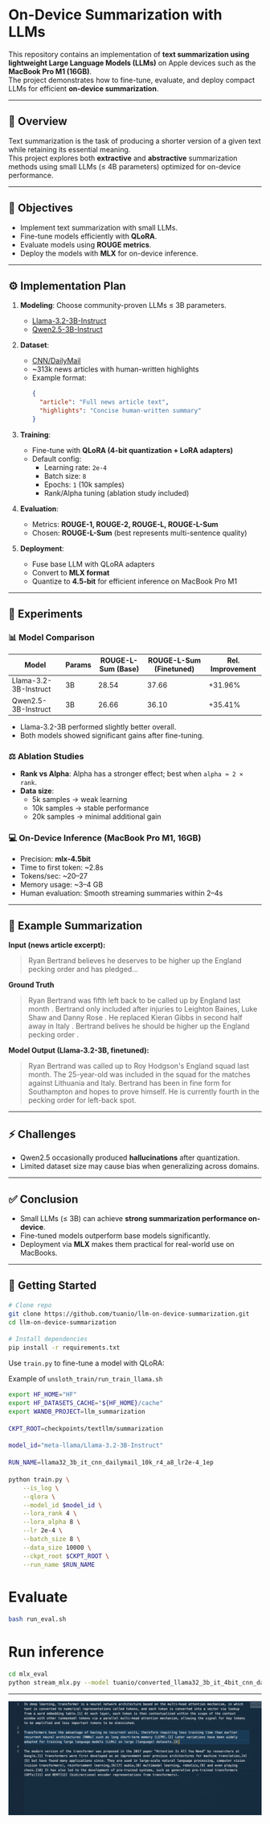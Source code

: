 # On-Device Summarization with LLMs

This repository contains an implementation of **text summarization using lightweight Large Language Models (LLMs)** on Apple devices such as the **MacBook Pro M1 (16GB)**.  
The project demonstrates how to fine-tune, evaluate, and deploy compact LLMs for efficient **on-device summarization**.

---

## 📌 Overview

Text summarization is the task of producing a shorter version of a given text while retaining its essential meaning.  
This project explores both **extractive** and **abstractive** summarization methods using small LLMs (≤ 4B parameters) optimized for on-device performance.

---

## 🎯 Objectives

- Implement text summarization with small LLMs.
- Fine-tune models efficiently with **QLoRA**.
- Evaluate models using **ROUGE metrics**.
- Deploy the models with **MLX** for on-device inference.

---

## ⚙️ Implementation Plan

1. **Modeling**: Choose community-proven LLMs ≤ 3B parameters.  
   - [Llama-3.2-3B-Instruct](https://huggingface.co/meta-llama/Llama-3.2-3B-Instruct)  
   - [Qwen2.5-3B-Instruct](https://huggingface.co/Qwen/Qwen2.5-3B-Instruct)

2. **Dataset**:  
   - [CNN/DailyMail](https://huggingface.co/datasets/abisee/cnn_dailymail)  
   - ~313k news articles with human-written highlights  
   - Example format:
     ```json
     {
       "article": "Full news article text",
       "highlights": "Concise human-written summary"
     }
     ```

3. **Training**:  
   - Fine-tune with **QLoRA (4-bit quantization + LoRA adapters)**  
   - Default config:
     - Learning rate: `2e-4`  
     - Batch size: `8`  
     - Epochs: `1` (10k samples)  
     - Rank/Alpha tuning (ablation study included)

4. **Evaluation**:  
   - Metrics: **ROUGE-1, ROUGE-2, ROUGE-L, ROUGE-L-Sum**  
   - Chosen: **ROUGE-L-Sum** (best represents multi-sentence quality)

5. **Deployment**:  
   - Fuse base LLM with QLoRA adapters  
   - Convert to **MLX format**  
   - Quantize to **4.5-bit** for efficient inference on MacBook Pro M1

---

## 🔬 Experiments

### 📊 Model Comparison
| Model | Params | ROUGE-L-Sum (Base) | ROUGE-L-Sum (Finetuned) | Rel. Improvement |
|-------|--------|---------------------|-------------------------|------------------|
| Llama-3.2-3B-Instruct | 3B | 28.54 | 37.66 | +31.96% |
| Qwen2.5-3B-Instruct   | 3B | 26.66 | 36.10 | +35.41% |

- Llama-3.2-3B performed slightly better overall.
- Both models showed significant gains after fine-tuning.

### ⚖️ Ablation Studies
- **Rank vs Alpha**: Alpha has a stronger effect; best when `alpha ≈ 2 × rank`.
- **Data size**:  
  - 5k samples → weak learning  
  - 10k samples → stable performance  
  - 20k samples → minimal additional gain

### 💻 On-Device Inference (MacBook Pro M1, 16GB)
- Precision: **mlx-4.5bit**  
- Time to first token: ~2.8s  
- Tokens/sec: ~20–27  
- Memory usage: ~3–4 GB  
- Human evaluation: Smooth streaming summaries within 2–4s

---

## 📝 Example Summarization

**Input (news article excerpt):**
> Ryan Bertrand believes he deserves to be higher up the England pecking order and has pledged...  

**Ground Truth**
> Ryan Bertrand was fifth left back to be called up by England last month .
> Bertrand only included after injuries to Leighton Baines, Luke Shaw and Danny Rose .
> He replaced Kieran Gibbs in second half away in Italy .
> Bertrand belives he should be higher up the England pecking order .

**Model Output (Llama-3.2-3B, finetuned):**
> Ryan Bertrand was called up to Roy Hodgson's England squad last month.
> The 25-year-old was included in the squad for the matches against Lithuania and Italy.
> Bertrand has been in fine form for Southampton and hopes to prove himself.
> He is currently fourth in the pecking order for left-back spot.


---

## ⚡ Challenges

- Qwen2.5 occasionally produced **hallucinations** after quantization.
- Limited dataset size may cause bias when generalizing across domains.

---

## ✅ Conclusion

- Small LLMs (≤ 3B) can achieve **strong summarization performance on-device**.  
- Fine-tuned models outperform base models significantly.  
- Deployment via **MLX** makes them practical for real-world use on MacBooks.

---

## 🚀 Getting Started

```bash
# Clone repo
git clone https://github.com/tuanio/llm-on-device-summarization.git
cd llm-on-device-summarization

# Install dependencies
pip install -r requirements.txt
```

Use `train.py` to fine-tune a model with QLoRA:

Example of `unsloth_train/run_train_llama.sh`

```bash
export HF_HOME="HF"
export HF_DATASETS_CACHE="${HF_HOME}/cache"
export WANDB_PROJECT=llm_summarization

CKPT_ROOT=checkpoints/textllm/summarization

model_id="meta-llama/Llama-3.2-3B-Instruct"

RUN_NAME=llama32_3b_it_cnn_dailymail_10k_r4_a8_lr2e-4_1ep

python train.py \
    --is_log \
    --qlora \
    --model_id $model_id \
    --lora_rank 4 \
    --lora_alpha 8 \
    --lr 2e-4 \
    --batch_size 8 \
    --data_size 10000 \
    --ckpt_root $CKPT_ROOT \
    --run_name $RUN_NAME
```

# Evaluate
```bash
bash run_eval.sh
```

# Run inference
```bash
cd mlx_eval
python stream_mlx.py --model tuanio/converted_llama32_3b_it_4bit_cnn_dailymail_10k_r4_a8_lr2e-4_1ep_fused_lora_dequant4bit_mlx4bit
```


----

![Demo GIF](demo_big.gif)
